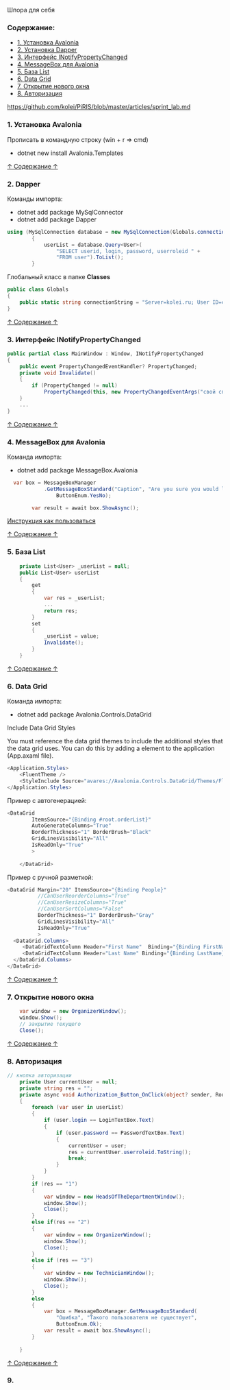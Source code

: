 Шпора для себя

### Содержание:

- [1. Установка Avalonia](#1-установка-avalonia)
- [2. Установка Dapper](#2-dapper)
- [3. Интерфейс INotifyPropertyChanged](#3-интерфейс-inotifypropertychanged)
- [4. MessageBox для Avalonia](#4-messagebox-для-avalonia)
- [5. База List](#5-база-list)
- [6. Data Grid](#6-data-grid)
- [7. Открытие нового окна](#7-открытие-нового-окна)
- [8. Авторизация](#8-авторизация)

https://github.com/kolei/PiRIS/blob/master/articles/sprint_lab.md

### <b>1. Установка Avalonia</b>

Прописать в командную строку (win + r => cmd)
- dotnet new install Avalonia.Templates

[↑ Содержание ↑](#содержание)

### <b>2. Dapper</b>

Команды импорта:
- dotnet add package MySqlConnector
- dotnet add package Dapper

```c#
using (MySqlConnection database = new MySqlConnection(Globals.connectionString))
        {
            userList = database.Query<User>(
                "SELECT userid, login, password, userroleid " +
                "FROM user").ToList();
        }
```

Глобальный класс в папке <b>Classes</b>

```c#
public class Globals
{
    public static string connectionString = "Server=kolei.ru; User ID=свой; Password=свой; Database=свой";
}
```

[↑ Содержание ↑](#содержание)

### <b>3. Интерфейс INotifyPropertyChanged</b>

```c#
public partial class MainWindow : Window, INotifyPropertyChanged
{
    public event PropertyChangedEventHandler? PropertyChanged;
    private void Invalidate()
    {
        if (PropertyChanged != null)
            PropertyChanged(this, new PropertyChangedEventArgs("свой список"));
    }
    ...
}
```

[↑ Содержание ↑](#содержание)

### <b>4. MessageBox для Avalonia</b>

Команда импорта:
- dotnet add package MessageBox.Avalonia

```c#
  var box = MessageBoxManager
            .GetMessageBoxStandard("Caption", "Are you sure you would like to delete appender_replace_page_1?",
                ButtonEnum.YesNo);

        var result = await box.ShowAsync();
```

[Инструкция как пользоваться](https://github.com/AvaloniaCommunity/MessageBox.Avalonia)

[↑ Содержание ↑](#содержание)

### <b>5. База List</b>

```c#
    private List<User> _userList = null;
    public List<User> userList
    {
        get
        {
            var res = _userList;
            ...
            return res;
        }
        set
        {
            _userList = value;
            Invalidate();
        }
    }
```

[↑ Содержание ↑](#содержание)

### <b>6. Data Grid</b>

Команда импорта:
- dotnet add package Avalonia.Controls.DataGrid



Include Data Grid Styles

You must reference the data grid themes to include the additional styles that the data grid uses. You can do this by adding a <StyleInclude> element to the application (App.axaml file).

```c#
<Application.Styles>
    <FluentTheme />
    <StyleInclude Source="avares://Avalonia.Controls.DataGrid/Themes/Fluent.xaml"/>
</Application.Styles>
```

Пример с автогенерацией:
```c#
<DataGrid
        ItemsSource="{Binding #root.orderList}"
        AutoGenerateColumns="True"
        BorderThickness="1" BorderBrush="Black"
        GridLinesVisibility="All"
        IsReadOnly="True"
        >
        
    </DataGrid>
```

Пример с ручной разметкой:
```c#
<DataGrid Margin="20" ItemsSource="{Binding People}"
          //CanUserReorderColumns="True"
          //CanUserResizeColumns="True"
          //CanUserSortColumns="False"
          BorderThickness="1" BorderBrush="Gray"
          GridLinesVisibility="All"
          IsReadOnly="True"
          >
  <DataGrid.Columns>
     <DataGridTextColumn Header="First Name"  Binding="{Binding FirstName}"/>
     <DataGridTextColumn Header="Last Name" Binding="{Binding LastName}" />
  </DataGrid.Columns>
</DataGrid>
```

[↑ Содержание ↑](#содержание)

### <b>7. Открытие нового окна</b>

```c#
    var window = new OrganizerWindow();
    window.Show();
    // закрытие текущего
    Close();
```

[↑ Содержание ↑](#содержание)

### <b>8. Авторизация</b>

```c#
// кнопка авторизации
    private User currentUser = null;
    private string res = "";
    private async void Authorization_Button_OnClick(object? sender, RoutedEventArgs e)
    {
        foreach (var user in userList)
        {
            if (user.login == LoginTextBox.Text)
            {
                if (user.password == PasswordTextBox.Text)
                {
                    currentUser = user;
                    res = currentUser.userroleid.ToString();
                    break;
                }
            }
        }
        if (res == "1")
        {
            var window = new HeadsOfTheDepartmentWindow();
            window.Show();
            Close();
        }
        else if(res == "2")
        {
            var window = new OrganizerWindow();
            window.Show();
            Close();
        }
        else if (res == "3")
        {
            var window = new TechnicianWindow();
            window.Show();
            Close();
        }
        else
        {
            var box = MessageBoxManager.GetMessageBoxStandard(
                "Ошибка", "Такого пользователя не существует",
                ButtonEnum.Ok);
            var result = await box.ShowAsync();
        }
        
    }
```

[↑ Содержание ↑](#содержание)

### <b>9. </b>
